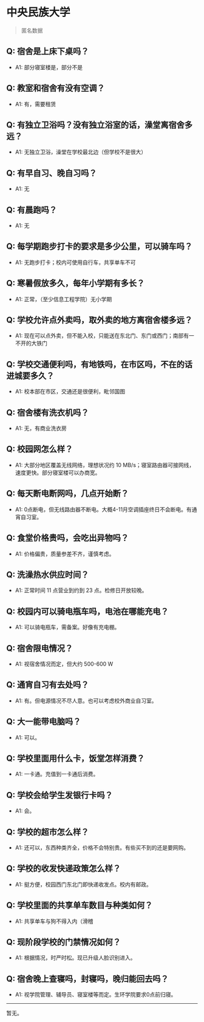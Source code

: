# 中央民族大学

> 匿名数据

## Q: 宿舍是上床下桌吗？

- A1: 部分寝室楼是，部分不是

## Q: 教室和宿舍有没有空调？

- A1: 有，需要租赁

## Q: 有独立卫浴吗？没有独立浴室的话，澡堂离宿舍多远？

- A1: 无独立卫浴，澡堂在学校最北边（但学校不是很大）

## Q: 有早自习、晚自习吗？

- A1: 无

## Q: 有晨跑吗？

- A1: 无

## Q: 每学期跑步打卡的要求是多少公里，可以骑车吗？

- A1: 无跑步打卡；校内可使用自行车，共享单车不可

## Q: 寒暑假放多久，每年小学期有多长？

- A1: 正常，（至少信息工程学院）无小学期

## Q: 学校允许点外卖吗，取外卖的地方离宿舍楼多远？

- A1: 现在可以点外卖，但不能入校，只能送在东北门、东门或西门；南部有一不开的大铁门

## Q: 学校交通便利吗，有地铁吗，在市区吗，不在的话进城要多久？

- A1: 校本部在市区，交通还是很便利，毗邻国图

## Q: 宿舍楼有洗衣机吗？

- A1: 无，有商业洗衣房

## Q: 校园网怎么样？

- A1: 大部分地区覆盖无线网络，理想状况约 10 MB/s；寝室路由器可接网线，速度更快。部分寝室楼可以办商宽。

## Q: 每天断电断网吗，几点开始断？

- A1: 0点断电，但无线路由器不断电。大概4-11月空调插座终日不会断电。有通宵自习室。

## Q: 食堂价格贵吗，会吃出异物吗？

- A1: 价格偏贵，质量参差不齐，谨慎考虑。

## Q: 洗澡热水供应时间？

- A1: 正常时间 11 点营业到约到 23 点。检修日开放较晚。

## Q: 校园内可以骑电瓶车吗，电池在哪能充电？

- A1: 可以骑电瓶车，需备案。好像有充电棚。

## Q: 宿舍限电情况？

- A1: 视宿舍情况而定，但大约 500-600 W

## Q: 通宵自习有去处吗？

- A1: 有。但电源情况不尽人意。也可以考虑校外商业自习室。

## Q: 大一能带电脑吗？

- A1: 可以。

## Q: 学校里面用什么卡，饭堂怎样消费？

- A1: 一卡通。充值到一卡通后消费。

## Q: 学校会给学生发银行卡吗？

- A1: 会。

## Q: 学校的超市怎么样？

- A1: 还可以，东西种类齐全，价格不会特别贵。有些买不到的还是要网购。

## Q: 学校的收发快递政策怎么样？

- A1: 挺方便，校园西门东北门即快递收发点。校内有邮政。

## Q: 学校里面的共享单车数目与种类如何？

- A1: 共享单车与狗不得入内（滑稽

## Q: 现阶段学校的门禁情况如何？

- A1: 根据情况，时严时松。现已升级人脸识别进入。

## Q: 宿舍晚上查寝吗，封寝吗，晚归能回去吗？

- A1: 视学院管理、辅导员、寝室楼等而定。生环学院要求0点前归寝。

***

暂无。